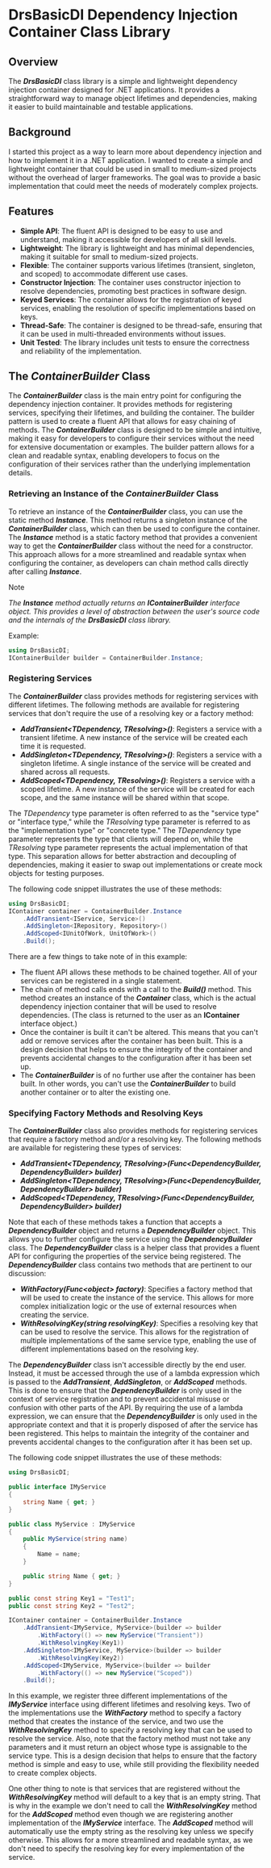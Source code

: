 # DrsBasicDI Dependency Injection Container Class Library
## Overview
The ***DrsBasicDI*** class library is a simple and lightweight dependency injection container designed for .NET applications. It provides a
straightforward way to manage object lifetimes and dependencies, making it easier to build maintainable and testable applications.

## Background
I started this project as a way to learn more about dependency injection and how to implement it in a .NET application. I wanted to create a simple
and lightweight container that could be used in small to medium-sized projects without the overhead of larger frameworks. The goal was to provide a
basic implementation that could meet the needs of moderately complex projects.

## Features
- **Simple API**: The fluent API is designed to be easy to use and understand, making it accessible for developers of all skill levels.
- **Lightweight**: The library is lightweight and has minimal dependencies, making it suitable for small to medium-sized projects.
- **Flexible**: The container supports various lifetimes (transient, singleton, and scoped) to accommodate different use cases.
- **Constructor Injection**: The container uses constructor injection to resolve dependencies, promoting best practices in software design.
- **Keyed Services**: The container allows for the registration of keyed services, enabling the resolution of specific implementations based on keys.
- **Thread-Safe**: The container is designed to be thread-safe, ensuring that it can be used in multi-threaded environments without issues.
- **Unit Tested**: The library includes unit tests to ensure the correctness and reliability of the implementation.

## The ***ContainerBuilder*** Class
The ***ContainerBuilder*** class is the main entry point for configuring the dependency injection container. It provides methods for registering
services, specifying their lifetimes, and building the container. The builder pattern is used to create a fluent API that allows for easy chaining of
methods. The ***ContainerBuilder*** class is designed to be simple and intuitive, making it easy for developers to configure their services without
the need for extensive documentation or examples. The builder pattern allows for a clean and readable syntax, enabling developers to focus on the
configuration of their services rather than the underlying implementation details.

### Retrieving an Instance of the ***ContainerBuilder*** Class
To retrieve an instance of the ***ContainerBuilder*** class, you can use the static method ***Instance***. This method returns a singleton instance of
the ***ContainerBuilder*** class, which can then be used to configure the container. The ***Instance*** method is a static factory method that
provides a convenient way to get the ***ContainerBuilder*** class without the need for a constructor. This approach allows for a more streamlined and
readable syntax when configuring the container, as developers can chain method calls directly after calling ***Instance***.

> [!NOTE]
> *The **Instance** method actually returns an **IContainerBuilder** interface object. This provides a level of abstraction between the user's source
> code and the internals of the **DrsBasicDI** class library.*

Example:
```csharp
using DrsBasicDI;
IContainerBuilder builder = ContainerBuilder.Instance;
```

### Registering Services
The ***ContainerBuilder*** class provides methods for registering services with different lifetimes. The following methods are available for
registering services that don't require the use of a resolving key or a factory method:

- ***AddTransient<TDependency, TResolving>()***: Registers a service with a transient lifetime. A new instance of the service will be created each
  time it is requested.
- ***AddSingleton<TDependency, TResolving>()***: Registers a service with a singleton lifetime. A single instance of the service will be created and
  shared across all requests.
- ***AddScoped<TDependency, TResolving>()***: Registers a service with a scoped lifetime. A new instance of the service will be created for each
  scope, and the same instance will be shared within that scope.

The *TDependency* type parameter is often referred to as the "service type" or "interface type," while the *TResolving* type parameter is
referred to as the "implementation type" or "concrete type." The *TDependency* type parameter represents the type that clients will depend on, while
the *TResolving* type parameter represents the actual implementation of that type. This separation allows for better abstraction and decoupling of
dependencies, making it easier to swap out implementations or create mock objects for testing purposes.

The following code snippet illustrates the use of these methods:
```csharp
using DrsBasicDI;
IContainer container = ContainerBuilder.Instance
    .AddTransient<IService, Service>()
    .AddSingleton<IRepository, Repository>()
    .AddScoped<IUnitOfWork, UnitOfWork>()
    .Build();
```

There are a few things to take note of in this example:

- The fluent API allows these methods to be chained together. All of your services can be registered in a single statement.
- The chain of method calls ends with a call to the ***Build()*** method. This method creates an instance of the ***Container*** class, which is the
  actual dependency injection container that will be used to resolve dependencies. (The class is returned to the user as an **IContainer** interface
  object.)
- Once the container is built it can't be altered. This means that you can't add or remove services after the container has been built. This is a
  design decision that helps to ensure the integrity of the container and prevents accidental changes to the configuration after it has been set up.
- The ***ContainerBuilder*** is of no further use after the container has been built. In other words, you can't use the ***ContainerBuilder*** to
  build another container or to alter the existing one.

### Specifying Factory Methods and Resolving Keys
The ***ContainerBuilder*** class also provides methods for registering services that require a factory method and/or a resolving key. The following
methods are available for registering these types of services:

- ***AddTransient<TDependency, TResolving>(Func<DependencyBuilder, DependencyBuilder> builder)***
- ***AddSingleton<TDependency, TResolving>(Func<DependencyBuilder, DependencyBuilder> builder)***
- ***AddScoped<TDependency, TResolving>(Func<DependencyBuilder, DependencyBuilder> builder)***

Note that each of these methods takes a function that accepts a ***DependencyBuilder*** object and returns a ***DependencyBuilder*** object. This
allows you to further configure the service using the ***DependencyBuilder*** class. The ***DependencyBuilder*** class is a helper class that provides
a fluent API for configuring the properties of the service being registered. The ***DependencyBuilder*** class contains two methods that are pertinent
to our discussion:

- ***WithFactory(Func\<object> factory)***: Specifies a factory method that will be used to create the instance of the service. This allows for more
  complex initialization logic or the use of external resources when creating the service.
- ***WithResolvingKey(string resolvingKey)***: Specifies a resolving key that can be used to resolve the service. This allows for the registration of
  multiple implementations of the same service type, enabling the use of different implementations based on the resolving key.

The ***DependencyBuilder*** class isn't accessible directly by the end user. Instead, it must be accessed through the use of a lambda expression which
is passed to the ***AddTransient***, ***AddSingleton***, or ***AddScoped*** methods. This is done to ensure that the ***DependencyBuilder*** is only
used in the context of service registration and to prevent accidental misuse or confusion with other parts of the API. By requiring the use of a
lambda expression, we can ensure that the ***DependencyBuilder*** is only used in the appropriate context and that it is properly disposed of after
the service has been registered. This helps to maintain the integrity of the container and prevents accidental changes to the configuration after it
has been set up.

The following code snippet illustrates the use of these methods:
```csharp
using DrsBasicDI;

public interface IMyService
{
    string Name { get; }
}

public class MyService : IMyService
{
    public MyService(string name)
    {
        Name = name;
    }

    public string Name { get; }
}

public const string Key1 = "Test1";
public const string Key2 = "Test2";

IContainer container = ContainerBuilder.Instance
    .AddTransient<IMyService, MyService>(builder => builder
        .WithFactory(() => new MyService("Transient"))
        .WithResolvingKey(Key1))
    .AddSingleton<IMyService, MyService>(builder => builder
        .WithResolvingKey(Key2))
    .AddScoped<IMyService, MyService>(builder => builder
        .WithFactory(() => new MyService("Scoped"))
    .Build();
```

In this example, we register three different implementations of the ***IMyService*** interface using different lifetimes and resolving keys. Two of
the implementations use the ***WithFactory*** method to specify a factory method that creates the instance of the service, and two use the
***WithResolvingKey*** method to specify a resolving key that can be used to resolve the service. Also, note that the factory method must not take any
parameters and it must return an object whose type is assignable to the service type. This is a design decision that helps to ensure that the factory
method is simple and easy to use, while still providing the flexibility needed to create complex objects.

One other thing to note is that services that are registered without the ***WithResolvingKey*** method will default to a key that is an empty string.
That is why in the example we don't need to call the ***WithResolvingKey*** method for the ***AddScoped*** method even though we are registering
another implementation of the ***IMyService*** interface. The ***AddScoped*** method will automatically use the empty string as the resolving key
unless we specify otherwise. This allows for a more streamlined and readable syntax, as we don't need to specify the resolving key for every
implementation of the service.
